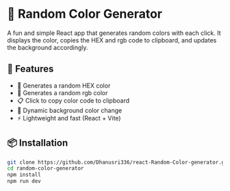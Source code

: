 # 🎨 Random Color Generator

A fun and simple React app that generates random colors with each click. It displays the color, copies the HEX  and rgb code to clipboard, and updates the background accordingly.
## 🚀 Features

- 🎲 Generates a random HEX color
-  🔁 Generates a random rgb color
- 📋 Click to copy color code to clipboard
- 🌈 Dynamic background color change
- ⚡ Lightweight and fast (React + Vite)

## 📦 Installation

```bash
git clone https://github.com/Dhanusri336/react-Random-Color-generator.git
cd random-color-generator
npm install
npm run dev
